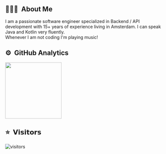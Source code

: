 
## 👨🏻‍💻 &nbsp;About Me
I am a passionate software engineer specialized in Backend / API development with 15+ years of experience living in Amsterdam.
I can speak Java and Kotlin very fluently. \
Whenever I am not coding I'm playing music!

## ⚙️ &nbsp;GitHub Analytics
<p>
<a href="https://github.com/dfjmax">
  <img height="180em" src="https://github-readme-stats-eight-theta.vercel.app/api?username=dfjmax&show_icons=true&theme=vue-dark&include_all_commits=true&count_private=true" />
</a>
</p>

## ⭐️ &nbsp;𝗩𝗶𝘀𝗶𝘁𝗼𝗿𝘀

![visitors](https://visitor-badge.glitch.me/badge?page_id=dfjmax)
